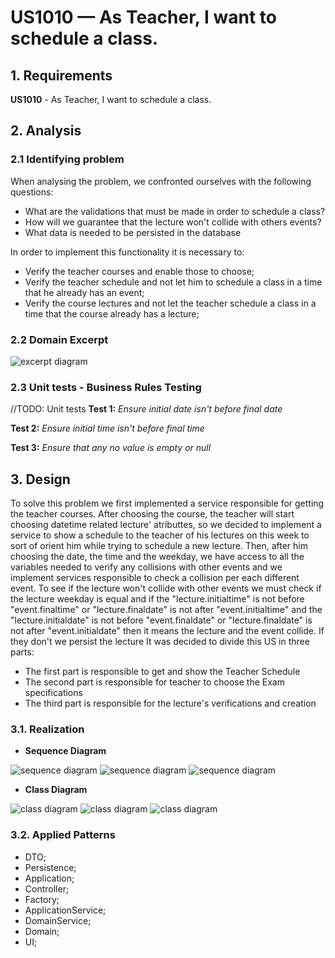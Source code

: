 # US1010 —  As Teacher, I want to schedule a class.

## 1. Requirements

**US1010** -  As Teacher, I want to schedule a class.

## 2. Analysis

### 2.1 Identifying problem

When analysing the problem, we confronted ourselves with the following questions:
* What are the validations that must be made in order to schedule a class?
* How will we guarantee that the lecture won't collide with others events?
* What data is needed to be persisted in the database

In order to implement this functionality it is necessary to:
* Verify the teacher courses and enable those to choose;
* Verify the teacher schedule and not let him to schedule a class in a time that he already has an event;
* Verify the course lectures and not let the teacher schedule a class in a time that the course already has a lecture;

### 2.2 Domain Excerpt
![excerpt diagram](domain_excerpt_1010.svg "domain_excerpt_1010.svg")

### 2.3 Unit tests - Business Rules Testing
//TODO: Unit tests
**Test 1:** *Ensure initial date isn't before final date*

**Test 2:** *Ensure initial time isn't before final time*

**Test 3:** *Ensure that any no value is empty or null*

## 3. Design

To solve this problem we first implemented a service responsible for getting the teacher courses. After choosing the
course, the teacher will start choosing datetime related lecture' atributtes, so we decided to implement a service to show
a schedule to the teacher of his lectures on this week to sort of orient him while trying to schedule a new lecture.
Then, after him choosing the date, the time and the weekday, we have access to all the variables needed to verify any
collisions with other events and we implement services responsible to check a collision per each different event. To see
if the lecture won't collide with other events we must check if the lecture weekday is equal and if the "lecture.initialtime"
is not before "event.finaltime" or "lecture.finaldate" is not after "event.initialtime" and the "lecture.initialdate"
is not before "event.finaldate" or "lecture.finaldate" is not after "event.initialdate" then it means the lecture and the event
collide. If they don't we persist the lecture
It was decided to divide this US in three parts:
* The first part is responsible to get and show the Teacher Schedule
* The second part is responsible for teacher to choose the Exam specifications
* The third part is responsible for the lecture's verifications and creation


### 3.1. Realization

* **Sequence Diagram**

![sequence diagram](us_1010_part1\us_1010_Part1_SD.svg "us_1010_part1\us_1010_Part1_SD.svg")
![sequence diagram](us_1010_part2\us_1010_Part2_SD.svg "us_1010_part2\us_1010_Part2_SD.svg")
![sequence diagram](us_1010_part3\us_1010_Part3_SD.svg "us_1010_part3\us_1010_Part3_SD.svg")

* **Class Diagram**

![class diagram](us_1010_part1\us_1010_Part1_CD.svg "us_1010_part1\us_1010_Part1_CD.svg")
![class diagram](us_1010_part2\us_1010_Part2_CD.svg "us_1010_part2\us_1010_Part2_CD.svg")
![class diagram](us_1010_part3\us_1010_Part3_CD.svg "us_1010_part3\us_1010_Part3_CD.svg")


### 3.2. Applied Patterns
* DTO;
* Persistence;
* Application;
* Controller;
* Factory;
* ApplicationService;
* DomainService;
* Domain;
* UI;